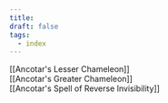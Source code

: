 ```yaml
---
title: 
draft: false
tags:
  - index
---
```

[[Ancotar's Lesser Chameleon]]<br>
[[Ancotar's Greater Chameleon]]<br>
[[Ancotar's Spell of Reverse Invisibility]]<br>